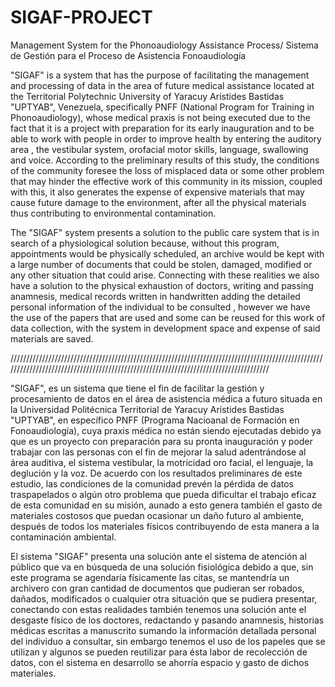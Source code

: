 # SIGAF-PROJECT
Management System for the Phonoaudiology Assistance Process/ Sistema de Gestión para el Proceso de Asistencia Fonoaudiología 

"SIGAF" is a system that has the purpose of facilitating the management and processing of data in the area of future medical assistance located at the Territorial Polytechnic University of Yaracuy Arístides Bastidas "UPTYAB", Venezuela, specifically PNFF (National Program for Training in Phonoaudiology), whose medical praxis is not being executed due to the fact that it is a project with preparation for its early inauguration and to be able to work with people in order to improve health by entering the auditory area , the vestibular system, orofacial motor skills, language, swallowing and voice. According to the preliminary results of this study, the conditions of the community foresee the loss of misplaced data or some other problem that may hinder the effective work of this community in its mission, coupled with this, it also generates the expense of expensive materials that may cause future damage to the environment, after all the physical materials thus contributing to environmental contamination.

The "SIGAF" system presents a solution to the public care system that is in search of a physiological solution because, without this program, appointments would be physically scheduled, an archive would be kept with a large number of documents that could be stolen, damaged, modified or any other situation that could arise. Connecting with these realities we also have a solution to the physical exhaustion of doctors, writing and passing anamnesis, medical records written in handwritten adding the detailed personal information of the individual to be consulted , however we have the use of the papers that are used and some can be reused for this work of data collection, with the system in development space and expense of said materials are saved.

/////////////////////////////////////////////////////////////////////////////////////////////////////////////////////////////////////////////////////////////////////////////////////

"SIGAF", es un sistema que tiene el fin de facilitar la gestión y procesamiento de datos en el área de asistencia médica a futuro situada en la Universidad Politécnica Territorial de Yaracuy Arístides Bastidas "UPTYAB", en específico PNFF (Programa Nacioanal de Formación en Fonoaudiología), cuya praxis médica no están siendo ejecutadas debido ya que es un proyecto con preparación para su pronta inauguración y poder trabajar con las personas con el fin de mejorar la salud adentrándose al área auditiva, el sistema vestibular, la motricidad oro facial, el lenguaje, la deglución y la voz. De acuerdo con los resultados preliminares de este estudio, las condiciones de la comunidad prevén la pérdida de datos traspapelados o algún otro problema que pueda dificultar el trabajo eficaz de esta comunidad en su misión, aunado a esto genera también el gasto de materiales costosos que puedan ocasionar un daño futuro al ambiente, después de todos los materiales físicos contribuyendo de esta manera a la contaminación ambiental.

El sistema "SIGAF" presenta una solución ante el sistema de atención al público que va en búsqueda de una solución fisiológica debido a que, sin este programa se agendaría físicamente las citas, se mantendría un archivero con gran cantidad de documentos que pudieran ser robados, dañados, modificados o cualquier otra situación que se pudiera presentar, conectando con estas realidades también tenemos una solución ante el desgaste físico de los doctores, redactando y pasando anamnesis, historias médicas escritas a manuscrito sumando la información detallada personal del individuo a consultar, sin embargo tenemos el uso de los papeles que se utilizan y algunos se pueden reutilizar para ésta labor de recolección de datos, con el sistema en desarrollo se ahorría espacio y gasto de dichos materiales.

